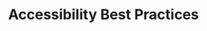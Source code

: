 ---
id: accessibility-best-practices
title: Accessibility Best Practices
sidebar_label: Accessibility Best Practices
sidebar_position: 3
tags: [html, best-practices, accessibility]
description: In this tutorial, we will learn about accessibility best practices in HTML.
---